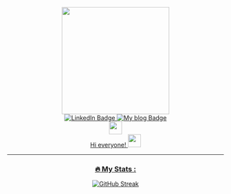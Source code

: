 <div id="header" align="center">
  <img src="https://media.tenor.com/-pjkDTaqjrMAAAAC/productivity-thomas-frank.gif" width="250"/>
</div>
<div id="badges" align="center">
  
<a href="https://www.linkedin.com/in/vladimir-pletov/">  
  <img src="https://img.shields.io/badge/My LinkedIn-blue?style=for-the-badge&logo=linkedin&logoColor=white" alt="LinkedIn Badge"/>
    <a href="https://t.me/pushistyi_kod"> 
  <img src="https://img.shields.io/badge/Message me-blue?style=for-the-badge&logo=telegram&logoColor=blue" alt="My blog Badge"/>
     </div>
    <div id="badges" align="center">
     <img src="https://komarev.com/ghpvc/?username=VladKodletov&style=flat-square&color=blue" alt=""/>
       <div id="badges" align="center">
  <img src="https://media.giphy.com/media/hvRJCLFzcasrR4ia7z/giphy.gif" width="30px"/>
          <div id="badges" align="center">
            Hi everyone! <img src="https://media.giphy.com/media/WUlplcMpOCEmTGBtBW/giphy.gif" width="30">
            
---

### :fire: My Stats :
[![GitHub Streak](https://streak-stats.demolab.com/?user=VladKodletov)](https://git.io/streak-stats)
